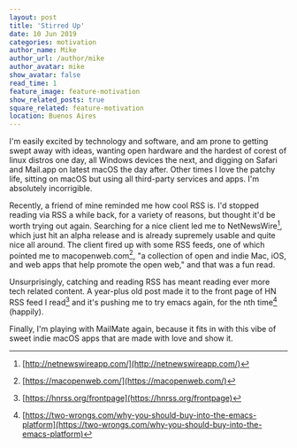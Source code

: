 ```yaml
---
layout: post
title: 'Stirred Up'
date: 10 Jun 2019
categories: motivation
author_name: Mike
author_url: /author/mike
author_avatar: mike
show_avatar: false
read_time: 1
feature_image: feature-motivation
show_related_posts: true
square_related: feature-motivation
location: Buenos Aires
---
```


I'm easily excited by technology and software, and am prone to getting swept away with ideas, wanting open hardware and the hardest of corest of linux distros one day, all Windows devices the next, and digging on Safari and Mail.app on latest macOS the day after. Other times I love the patchy life, sitting on macOS but using all third-party services and apps. I'm absolutely incorrigible.

Recently, a friend of mine reminded me how cool RSS is. I'd stopped reading via RSS a while back, for a variety of reasons, but thought it'd be worth trying out again. Searching for a nice client led me to NetNewsWire[^1], which just hit an alpha release and is already supremely usable and quite nice all around. The client fired up with some RSS feeds, one of which pointed me to macopenweb.com[^2], "a collection of open and indie Mac, iOS, and web apps that help promote the open web," and that was a fun read.

Unsurprisingly, catching and reading RSS has meant reading ever more tech related content. A year-plus old post made it to the front page of HN RSS feed I read[^3] and it's pushing me to try emacs again, for the nth time[^4] (happily).

Finally, I'm playing with MailMate again, because it fits in with this vibe of sweet indie macOS apps that are made with love and show it.


[^1]: [http://netnewswireapp.com/](http://netnewswireapp.com/)
[^2]: [https://macopenweb.com/](https://macopenweb.com/)
[^3]: [https://hnrss.org/frontpage](https://hnrss.org/frontpage)
[^4]: [https://two-wrongs.com/why-you-should-buy-into-the-emacs-platform](https://two-wrongs.com/why-you-should-buy-into-the-emacs-platform)
[^5]: [https://freron.com/](https://freron.com/)
